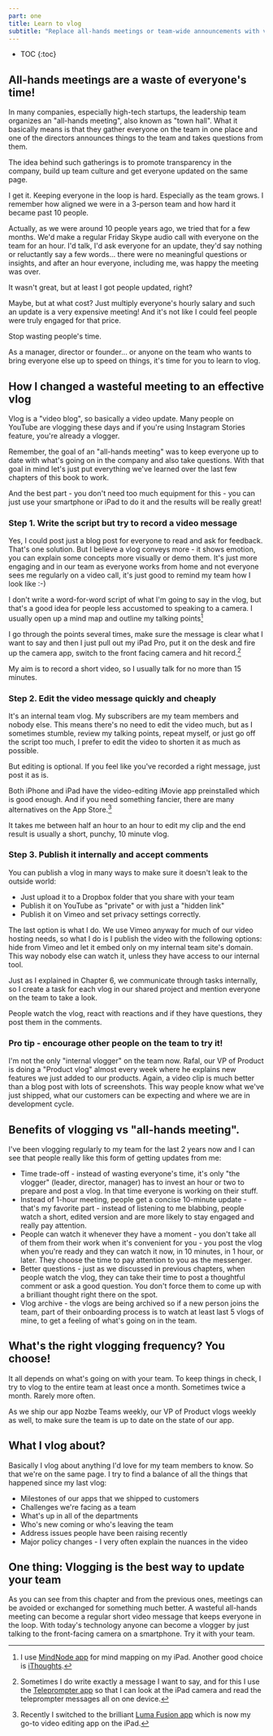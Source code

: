```yaml
---
part: one
title: Learn to vlog
subtitle: "Replace all-hands meetings or team-wide announcements with vlogging!"
---
```


* TOC
{:toc}

## All-hands meetings are a waste of everyone's time!

In many companies, especially high-tech startups, the leadership team organizes an "all-hands meeting", also known as "town hall". What it basically means is that they gather everyone on the team in one place and one of the directors announces things to the team and takes questions from them.

The idea behind such gatherings is to promote transparency in the company, build up team culture and get everyone updated on the same page.

I get it. Keeping everyone in the loop is hard. Especially as the team grows. I remember how aligned we were in a 3-person team and how hard it became past 10 people.

Actually, as we were around 10 people years ago, we tried that for a few months. We'd make a regular Friday Skype audio call with everyone on the team for an hour. I'd talk, I'd ask everyone for an update, they'd say nothing or reluctantly say a few words... there were no meaningful questions or insights, and after an hour everyone, including me, was happy the meeting was over.

It wasn't great, but at least I got people updated, right?

Maybe, but at what cost? Just multiply everyone's hourly salary and such an update is a very expensive meeting! And it's not like I could feel people were truly engaged for that price.

Stop wasting people's time.

As a manager, director or founder... or anyone on the team who wants to bring everyone else up to speed on things, it's time for you to learn to vlog.

## How I changed a wasteful meeting to an effective vlog

Vlog is a "video blog", so basically a video update. Many people on YouTube are vlogging these days and if you're using Instagram Stories feature, you're already a vlogger.

Remember, the goal of an "all-hands meeting" was to keep everyone up to date with what's going on in the company and also take questions. With that goal in mind let's just put everything we've learned over the last few chapters of this book to work.

And the best part - you don't need too much equipment for this - you can just use your smartphone or iPad to do it and the results will be really great!

### Step 1. Write the script but try to record a video message

Yes, I could post just a blog post for everyone to read and ask for feedback. That's one solution. But I believe a vlog conveys more - it shows emotion, you can explain some concepts more visually or demo them. It's just more engaging and in our team as everyone works from home and not everyone sees me regularly on a video call, it's just good to remind my team how I look like :-)

I don't write a word-for-word script of what I'm going to say in the vlog, but that's a good idea for people less accustomed to speaking to a camera. I usually open up a mind map and outline my talking points[^1]

I go through the points several times, make sure the message is clear what I want to say and then I just pull out my iPad Pro, put it on the desk and fire up the camera app, switch to the front facing camera and hit record.[^2]

My aim is to record a short video, so I usually talk for no more than 15 minutes.

### Step 2. Edit the video message quickly and cheaply

It's an internal team vlog. My subscribers are my team members and nobody else. This means there's no need to edit the video much, but as I sometimes stumble, review my talking points, repeat myself, or just go off the script too much, I prefer to edit the video to shorten it as much as possible.

But editing is optional. If you feel like you've recorded a right message, just post it as is.

Both iPhone and iPad have the video-editing iMovie app preinstalled which is good enough. And if you need something fancier, there are many alternatives on the App Store.[^3]

It takes me between half an hour to an hour to edit my clip and the end result is usually a short, punchy, 10 minute vlog.

### Step 3. Publish it internally and accept comments

You can publish a vlog in many ways to make sure it doesn't leak to the outside world:

* Just upload it to a Dropbox folder that you share with your team
* Publish it on YouTube as "private" or with just a "hidden link"
* Publish it on Vimeo and set privacy settings correctly.

The last option is what I do. We use Vimeo anyway for much of our video hosting needs, so what I do is I publish the video with the following options: hide from Vimeo and let it embed only on my internal team site's domain. This way nobody else can watch it, unless they have access to our internal tool.

Just as I explained in Chapter 6, we communicate through tasks internally, so I create a task for each vlog in our shared project and mention everyone on the team to take a look.

People watch the vlog, react with reactions and if they have questions, they post them in the comments.

### Pro tip - encourage other people on the team to try it!

I'm not the only "internal vlogger" on the team now. Rafal, our VP of Product is doing a "Product vlog" almost every week where he explains new features we just added to our products. Again, a video clip is much better than a blog post with lots of screenshots. This way people know what we've just shipped, what our customers can be expecting and where we are in development cycle.

## Benefits of vlogging vs "all-hands meeting".

I've been vlogging regularly to my team for the last 2 years now and I can see that people really like this form of getting updates from me:

* Time trade-off - instead of wasting everyone's time, it's only "the vlogger" (leader, director, manager) has to invest an hour or two to prepare and post a vlog. In that time everyone is working on their stuff.
* Instead of 1-hour meeting, people get a concise 10-minute update - that's my favorite part - instead of listening to me blabbing, people watch a short, edited version and are more likely to stay engaged and really pay attention.
* People can watch it whenever they have a moment - you don't take all of them from their work when it's convenient for you - you post the vlog when you're ready and they can watch it now, in 10 minutes, in 1 hour, or later. They choose the time to pay attention to you as the messenger.
* Better questions - just as we discussed in previous chapters, when people watch the vlog, they can take their time to post a thoughtful comment or ask a good question. You don't force them to come up with a brilliant thought right there on the spot.
* Vlog archive - the vlogs are being archived so if a new person joins the team, part of their onboarding process is to watch at least last 5 vlogs of mine, to get a feeling of what's going on in the team.

## What's the right vlogging frequency? You choose!

It all depends on what's going on with your team. To keep things in check, I try to vlog to the entire team at least once a month. Sometimes twice a month. Rarely more often.

As we ship our app Nozbe Teams weekly, our VP of Product vlogs weekly as well, to make sure the team is up to date on the state of our app.

## What I vlog about?

Basically I vlog about anything I'd love for my team members to know. So that we're on the same page. I try to find a balance of all the things that happened since my last vlog:

- Milestones of our apps that we shipped to customers
- Challenges we're facing as a team
- What's up in all of the departments
- Who's new coming or who's leaving the team
- Address issues people have been raising recently
- Major policy changes - I very often explain the nuances in the video

## One thing: Vlogging is the best way to update your team

As you can see from this chapter and from the previous ones, meetings can be avoided or exchanged for something much better. A wasteful all-hands meeting can become a regular short video message that keeps everyone in the loop. With today's technology anyone can become a vlogger by just talking to the front-facing camera on a smartphone. Try it with your team.

[^1]: I use [MindNode app]() for mind mapping on my iPad. Another good choice is [iThoughts]().
[^2]: Sometimes I do write exactly a message I want to say, and for this I use the [Teleprompter app]() so that I can look at the iPad camera and read the teleprompter messages all on one device.
[^3]: Recently I switched to the brilliant [Luma Fusion app]() which is now my go-to video editing app on the iPad.
